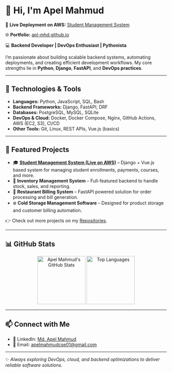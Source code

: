 # 👋 Hi, I'm Apel Mahmud  

🚀 **Live Deployment on AWS:** [Student Management System](http://3.89.205.102:3000/)  

🌐 **Portfolio:** [apl-mhd.github.io](https://apl-mhd.github.io/)  

💻 **Backend Developer | DevOps Enthusiast | Pythonista**  

I’m passionate about building scalable backend systems, automating deployments, and creating efficient development workflows. My core strengths lie in **Python**, **Django**, **FastAPI**, and **DevOps practices**.  

---

## 🔧 Technologies & Tools  
- **Languages:** Python, JavaScript, SQL, Bash  
- **Backend Frameworks:** Django, FastAPI, DRF  
- **Databases:** PostgreSQL, MySQL, SQLite  
- **DevOps & Cloud:** Docker, Docker Compose, Nginx, GitHub Actions, AWS (EC2, S3), CI/CD  
- **Other Tools:** Git, Linux, REST APIs, Vue.js (basics)  

---

## 📂 Featured Projects  
- 🎓 **[Student Management System (Live on AWS)](http://3.89.205.102:3000/)** – Django + Vue.js based system for managing student enrollments, payments, courses, and more.  
- 🏪 **Inventory Management System** – Full-featured backend to handle stock, sales, and reporting.  
- 🍴 **Restaurant Billing System** – FastAPI powered solution for order processing and bill generation.  
- ❄️ **Cold Storage Management Software** – Designed for product storage and customer billing automation.  

👉 Check out more projects on my [Repositories](https://github.com/apl-mhd?tab=repositories).  

---

## 📊 GitHub Stats  

<p align="center">
  <img src="https://github-readme-stats.vercel.app/api?username=apl-mhd&show_icons=true&theme=tokyonight" alt="Apel Mahmud's GitHub Stats" height="150"/>
  <img src="https://github-readme-stats.vercel.app/api/top-langs/?username=apl-mhd&layout=compact&theme=tokyonight" alt="Top Languages" height="150"/>
</p>

---

## 📫 Connect with Me  
- 💼 LinkedIn: [Md. Apel Mahmud](https://www.linkedin.com/in/md-apel-mahmud-620b12198/)  
- 📧 Email: apelmahmudcse01@gmail.com  

---

✨ *Always exploring DevOps, cloud, and backend optimizations to deliver reliable software solutions.*  
